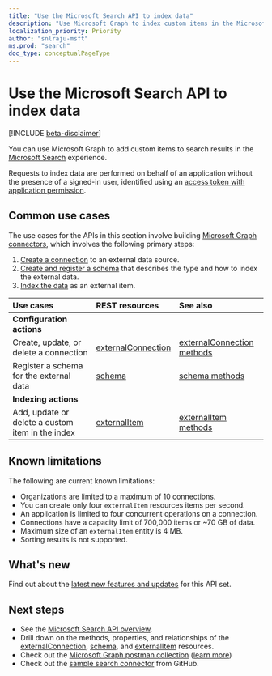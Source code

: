 ```yaml
---
title: "Use the Microsoft Search API to index data"
description: "Use Microsoft Graph to index custom items in the Microsoft Search service."
localization_priority: Priority
author: "snlraju-msft"
ms.prod: "search"
doc_type: conceptualPageType
---
```


# Use the Microsoft Search API to index data

[!INCLUDE [beta-disclaimer](../../includes/beta-disclaimer.md)]

You can use Microsoft Graph to add custom items to search results in the [Microsoft Search](/microsoftsearch/overview-microsoft-search) experience.

Requests to index data are performed on behalf of an application without the presence of a signed-in user, identified using an [access token with application permission](/graph/auth-v2-service).

## Common use cases

The use cases for the APIs in this section involve building [Microsoft Graph connectors](/microsoftsearch/connectors-overview), which involves the following primary steps:

1. [Create a connection](../api/externalconnectors-external-post-connections.md) to an external data source.
2. [Create and register a schema](../api/externalconnectors-externalconnection-post-schema.md) that describes the type and how to index the external data.
3. [Index the data](../api/externalconnectors-externalconnection-put-items.md) as an external item.

| Use cases                                        | REST resources                              | See also |
|:-------------------------------------------------|:--------------------------------------------|:--|
| **Configuration actions**                        |                                             |   |
| Create, update, or delete a connection           | [externalConnection](externalconnectors-externalconnection.md) | [externalConnection methods](externalconnectors-externalconnection.md#methods) |
| Register a schema for the external data          | [schema](externalconnectors-schema.md)                         | [schema methods](externalconnectors-schema.md#methods) |
| **Indexing actions**                             |                                             |   |
| Add, update or delete a custom item in the index | [externalItem](externalconnectors-externalitem.md)             | [externalItem methods](externalconnectors-externalitem.md#methods) |

## Known limitations

The following are current known limitations:

- Organizations are limited to a maximum of 10 connections.
- You can create only four `externalItem` resources items per second.
- An application is limited to four concurrent operations on a connection.
- Connections have a capacity limit of 700,000 items or ~70 GB of data.
- Maximum size of an `externalItem` entity is 4 MB.
- Sorting results is not supported.

## What's new
Find out about the [latest new features and updates](/graph/whats-new-overview) for this API set.

## Next steps

- See the [Microsoft Search API overview](/graph/search-concept-overview).
- Drill down on the methods, properties, and relationships of the [externalConnection](externalconnectors-externalconnection.md), [schema](externalconnectors-schema.md), and [externalItem](externalconnectors-externalitem.md) resources.
- Check out the [Microsoft Graph postman collection](https://www.postman.com/microsoftgraph/workspace/microsoft-graph/folder/455214-66cbb476-ad94-448e-ba5a-ef58e1da7a90?ctx=documentation) ([learn more](https://developer.microsoft.com/en-us/graph/blogs/postman-collections))
- Check out the [sample search connector](https://github.com/microsoftgraph/msgraph-search-connector-sample) from GitHub.


